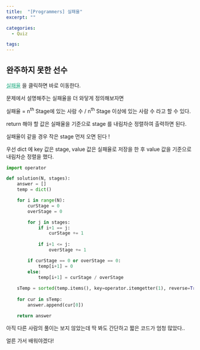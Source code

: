 ```yaml
---
title:  "[Programmers] 실패율"
excerpt: ""

categories:
  - Quiz

tags:
---
```


## 완주하지 못한 선수

<a href="https://programmers.co.kr/learn/courses/30/lessons/42889" style="color:#0FA678" target="_blank">실패율</a> 을 클릭하면 바로 이동한다.

문제에서 설명해주는 실패율을 더 와닿게 정의해보자면

실패율 = n<sup>th</sup> Stage에 있는 사람 수 / n<sup>th</sup> Stage 이상에 있는 사람 수 라고 할 수 있다.

return 해야 할 값은 실패율을 기준으로 stage 를 내림차순 정렬하여 출력하면 된다.

실패율이 같을 경우 작은 stage 먼저 오면 된다 !

우선 dict 에 key 값은 stage, value 값은 실패율로 저장을 한 후 value 값을 기준으로 내림차순 정렬을 했다.

```python
import operator

def solution(N, stages):
	answer = []
	temp = dict()

	for i in range(N):
		curStage = 0
		overStage = 0

		for j in stages:
			if i+1 == j:
				curStage += 1
			
			if i+1 <= j:
				overStage += 1

		if curStage == 0 or overStage == 0:
			temp[i+1] = 0
		else:
			temp[i+1] = curStage / overStage
		
	sTemp = sorted(temp.items(), key=operator.itemgetter(1), reverse=True)
	
	for cur in sTemp:
		answer.append(cur[0])

	return answer
```

아직 다른 사람의 풀이는 보지 않았는데 딱 봐도 간단하고 짧은 코드가 엄청 많았다..

얼른 가서 배워야겠다!